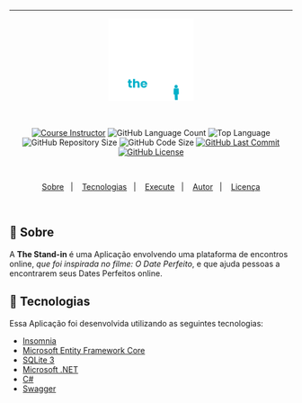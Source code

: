 ___
<p align="center">
    <img src="github/main_logo.png" width="30%"/>
</p>
    <br/>
<p align="center">
    <a href="https://balta.io/"><img alt="Course Instructor" src="https://img.shields.io/badge/instrutor-André%20Baltieri-04ACC5"/></a>
        <img alt="GitHub Language Count" src="https://img.shields.io/github/languages/count/alissonpratesperes/thestand-in?color=04ACC5"/>
        <img alt="Top Language" src="https://img.shields.io/github/languages/top/alissonpratesperes/thestand-in?color=04ACC5"/>
        <img alt="GitHub Repository Size" src="https://img.shields.io/github/repo-size/alissonpratesperes/thestand-in?color=04ACC5"/>
        <img alt="GitHub Code Size" src="https://img.shields.io/github/languages/code-size/alissonpratesperes/thestand-in?color=04ACC5"/>
    <a href="https://github.com/alissonpratesperes/thestand-in/commits/main"><img alt="GitHub Last Commit" src="https://img.shields.io/github/last-commit/alissonpratesperes/thestand-in?color=04ACC5"/></a>
    <a href ="https://github.com/alissonpratesperes/thestand-in/blob/main/LICENSE"><img alt="GitHub License" src="https://img.shields.io/badge/license-MIT-04ACC5"/>
</p>
    <br/>
<p align="center">
    <a href="#dart-sobre">Sobre</a>&nbsp;&nbsp;&nbsp;|&nbsp;&nbsp;&nbsp;
    <a href="#battery-tecnologias">Tecnologias</a>&nbsp;&nbsp;&nbsp;|&nbsp;&nbsp;&nbsp;
    <a href="#electric_plug-execute">Execute</a>&nbsp;&nbsp;&nbsp;|&nbsp;&nbsp;&nbsp;
    <a href="#fuelpump-autor">Autor</a>&nbsp;&nbsp;&nbsp;|&nbsp;&nbsp;&nbsp;
    <a href="#memo-licença">Licença</a>
</p>
    <br/>

## :dart: Sobre
A **The Stand-in** é uma Aplicação envolvendo uma plataforma de encontros online, *que foi inspirada no filme: O Date Perfeito*, e que ajuda pessoas a encontrarem seus Dates Perfeitos online.

## :battery: Tecnologias
Essa Aplicação foi desenvolvida utilizando as seguintes tecnologias:

- <a href="https://insomnia.rest/">Insomnia</a>
- <a href="https://learn.microsoft.com/en-us/ef/">Microsoft Entity Framework Core</a>
- <a href="https://sqlite.org/">SQLite 3</a>
- <a href="https://dotnet.microsoft.com/en-us/">Microsoft .NET</a>
- <a href="https://dotnet.microsoft.com/en-us/apps/aspnet/web-apps/">C#</a>
- <a href="https://swagger.io/">Swagger</a>